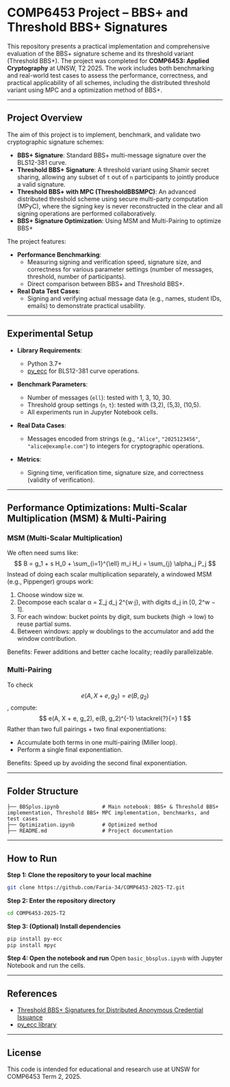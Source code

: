 # COMP6453 Project – BBS+ and Threshold BBS+ Signatures

This repository presents a practical implementation and comprehensive evaluation of the BBS+ signature scheme and its threshold variant (Threshold BBS+). The project was completed for **COMP6453: Applied Cryptography** at UNSW, T2 2025. The work includes both benchmarking and real-world test cases to assess the performance, correctness, and practical applicability of all schemes, including the distributed threshold variant using MPC and a optimization method of BBS+.

---

## Project Overview

The aim of this project is to implement, benchmark, and validate two cryptographic signature schemes:

- **BBS+ Signature**: Standard BBS+ multi-message signature over the BLS12-381 curve.
- **Threshold BBS+ Signature**: A threshold variant using Shamir secret sharing, allowing any subset of `t` out of `n` participants to jointly produce a valid signature.
- **Threshold BBS+ with MPC (ThresholdBBSMPC)**: An advanced distributed threshold scheme using secure multi-party computation (MPyC), where the signing key is never reconstructed in the clear and all signing operations are performed collaboratively.
- **BBS+ Signature Optimization**: Using MSM and Multi-Pairing to optimize BBS+

The project features:

- **Performance Benchmarking**: 
  - Measuring signing and verification speed, signature size, and correctness for various parameter settings (number of messages, threshold, number of participants).
  - Direct comparison between BBS+ and Threshold BBS+.
- **Real Data Test Cases**: 
  - Signing and verifying actual message data (e.g., names, student IDs, emails) to demonstrate practical usability.

---

## Experimental Setup

- **Library Requirements**:
  - Python 3.7+
  - [py_ecc](https://github.com/ethereum/py_ecc) for BLS12-381 curve operations.

- **Benchmark Parameters**:
  - Number of messages (`ell`): tested with 1, 3, 10, 30.
  - Threshold group settings (`n`, `t`): tested with (3,2), (5,3), (10,5).
  - All experiments run in Jupyter Notebook cells.

- **Real Data Cases**:
  - Messages encoded from strings (e.g., `"Alice"`, `"2025123456"`, `"alice@example.com"`) to integers for cryptographic operations.

- **Metrics**:
  - Signing time, verification time, signature size, and correctness (validity of verification).

---


## Performance Optimizations: Multi-Scalar Multiplication (MSM) & Multi-Pairing

### MSM (Multi-Scalar Multiplication)
We often need sums like:
$$ B = g_1 + s H_0 + \sum_{i=1}^{\ell} m_i H_i = \sum_{j} \alpha_j P_j $$
Instead of doing each scalar multiplication separately, a windowed MSM (e.g., Pippenger) groups work:

1. Choose window size w.
2. Decompose each scalar α = Σ_j d_j 2^{w·j}, with digits d_j in [0, 2^w − 1].
3. For each window: bucket points by digit, sum buckets (high → low) to reuse partial sums.
4. Between windows: apply w doublings to the accumulator and add the window contribution.

Benefits: Fewer additions and better cache locality; readily parallelizable.

### Multi-Pairing
To check $$ e(A, X + e, g_2) = e(B, g_2) $$, compute:
$$ e(A, X + e, g_2), e(B, g_2)^{-1} \stackrel{?}{=} 1 $$
Rather than two full pairings + two final exponentiations:
- Accumulate both terms in one multi-pairing (Miller loop).
- Perform a single final exponentiation.

Benefits: Speed up by avoiding the second final exponentiation.

---

## Folder Structure

```
├── BBSplus.ipynb              # Main notebook: BBS+ & Threshold BBS+ implementation, Threshold BBS+ MPC implementation, benchmarks, and test cases
├── Optimization.ipynb         # Optimized method
├── README.md                  # Project documentation
```

---

## How to Run


**Step 1: Clone the repository to your local machine**
```bash
git clone https://github.com/Faria-34/COMP6453-2025-T2.git
```

**Step 2: Enter the repository directory**
```bash
cd COMP6453-2025-T2
```

**Step 3: (Optional) Install dependencies**
```bash
pip install py-ecc
pip install mpyc
```

**Step 4: Open the notebook and run**
Open `basic_bbsplus.ipynb` with Jupyter Notebook and run the cells.

---




## References

- [Threshold BBS+ Signatures for Distributed Anonymous Credential Issuance](https://eprint.iacr.org/2023/602)
- [py_ecc library](https://github.com/ethereum/py_ecc)

---

## License

This code is intended for educational and research use at UNSW for COMP6453 Term 2, 2025.